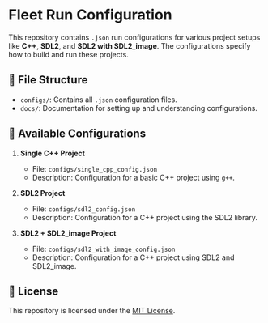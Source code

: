 # Fleet Run Configuration

This repository contains `.json` run configurations for various project setups like **C++**, **SDL2**, and **SDL2 with SDL2_image**. The configurations specify how to build and run these projects.

## 📂 File Structure

- `configs/`: Contains all `.json` configuration files.
- `docs/`: Documentation for setting up and understanding configurations.

## 📄 Available Configurations

1. **Single C++ Project**
   - File: `configs/single_cpp_config.json`
   - Description: Configuration for a basic C++ project using `g++`.

2. **SDL2 Project**
   - File: `configs/sdl2_config.json`
   - Description: Configuration for a C++ project using the SDL2 library.

3. **SDL2 + SDL2_image Project**
   - File: `configs/sdl2_with_image_config.json`
   - Description: Configuration for a C++ project using SDL2 and SDL2_image.

  
## 📄 License

This repository is licensed under the [MIT License](LICENSE).
